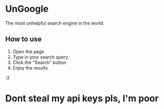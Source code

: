 # UnGoogle

The most unhelpful search engine in the world.

## How to use

1. Open the page
2. Type in your search query
3. Click the "Search" button
4. Enjoy the results

:3

# Dont steal my api keys pls, I'm poor
